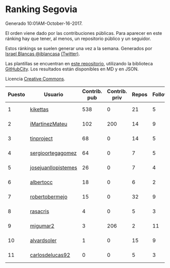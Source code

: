 # Ranking Segovia

Generado 10:01AM-October-16-2017.

El orden viene dado por las contribuciones públicas. Para aparecer en este ránking hay que tener, al menos, un repositorio público y un seguidor.

Estos ránkings se suelen generar una vez a la semana. Generados por [Israel Blancas @iblancasa](https://github.com/iblancasa/) [(Twitter)](https://twitter.com/iblancasa).

Las plantillas se encuentran en [este repositorio](https://github.com/iblancasa/GH-Spanish-Ranking), utilizando la biblioteca [GitHubCity](https://github.com/iblancasa/GitHubCity). Los resultados están disponibles en MD y en JSON.

Licencia [Creative Commons](https://creativecommons.org/licenses/by/4.0/).

| Puesto   |  Usuario  | Contrib. pub | Contrib. priv |Repos| Followers | Desde |  Avatar  |
|----------|-----------|--------------|---------------|-----|-----------|-------|----------|
|1|[kikettas](https://github.com/kikettas)|538|0|21|5|2014-10-08|![kikettas](https://avatars3.githubusercontent.com/u/9082270)|
|2|[iMartinezMateu](https://github.com/iMartinezMateu)|102|200|14|9|2014-10-19|![iMartinezMateu](https://avatars2.githubusercontent.com/u/9308066)|
|3|[tinproject](https://github.com/tinproject)|68|0|14|5|2013-03-01|![tinproject](https://avatars3.githubusercontent.com/u/3742174)|
|4|[sergioortegagomez](https://github.com/sergioortegagomez)|64|0|7|5|2014-09-14|![sergioortegagomez](https://avatars2.githubusercontent.com/u/8767128)|
|5|[josejuanllopistemes](https://github.com/josejuanllopistemes)|26|0|7|4|2015-05-28|![josejuanllopistemes](https://avatars0.githubusercontent.com/u/12647640)|
|6|[albertocc](https://github.com/albertocc)|18|0|6|2|2015-08-18|![albertocc](https://avatars2.githubusercontent.com/u/13858689)|
|7|[robertobermejo](https://github.com/robertobermejo)|15|0|32|9|2010-03-13|![robertobermejo](https://avatars1.githubusercontent.com/u/221931)|
|8|[rasacris](https://github.com/rasacris)|4|0|5|3|2016-03-23|![rasacris](https://avatars1.githubusercontent.com/u/18039000)|
|9|[migumar2](https://github.com/migumar2)|3|206|2|11|2011-05-31|![migumar2](https://avatars2.githubusercontent.com/u/819947)|
|10|[alvardsoler](https://github.com/alvardsoler)|1|0|15|9|2013-04-09|![alvardsoler](https://avatars1.githubusercontent.com/u/4102837)|
|11|[carlosdelucas92](https://github.com/carlosdelucas92)|0|0|5|3|2015-01-27|![carlosdelucas92](https://avatars1.githubusercontent.com/u/10717935)|
